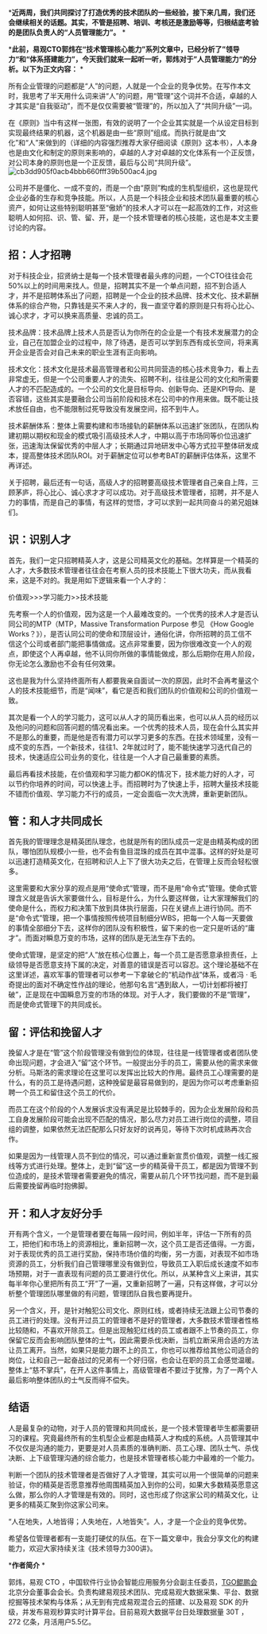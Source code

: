 ***近两周，我们共同探讨了打造优秀的技术团队的一些经验，接下来几周，我们还会继续相关的话题。其实，不管是招聘、培训、考核还是激励等等，归根结底考验的是团队负责人的“人员管理能力”。** *

***此前，易观CTO郭炜在“技术管理核心能力”系列文章中，已经分析了”领导力“和“体系搭建能力”，今天我们就来一起听一听，郭炜对于”人员管理能力“的分析。以下为正文内容：** *

所有企业管理的问题都是“人”的问题，人就是一个企业的竞争优势。在写作本文时，我思考了半天用什么词来讲“人”的问题，用“管理”这个词并不合适，卓越的人才其实是“自我驱动”，而不是仅仅需要被“管理”的，所以加入了“共同升级”一词。

在《原则》当中有这样一张图，有效的说明了一个企业其实就是一个从设定目标到实现最终结果的机器，这个机器是由一些“原则”组成。而执行就是由“文化”和“人”来做到的（详细的内容强烈推荐大家仔细阅读《原则》这本书），人本身也是由文化和制定的原则来影响的，卓越的人才对卓越的文化体系有一个正反馈，对公司本身的原则也是一个正反馈，最后与公司“共同升级”。
![cb3dd905f0acb4bbb660fff39b500ac4.jpg][]

公司并不是僵化、一成不变的，而是一个由“原则”构成的生机型组织，这也是现代企业必备的生存和竞争技能。所以，人员是一个科技企业和技术团队最重要的核心资产，如何让这些特别聪明甚至“傲娇”的技术人才可以在一起高效的工作，对这些聪明人如何招、识、管、留、开，是一个技术管理者的核心技能，这也是本文主要讨论的内容。

## 招：人才招聘

对于科技企业，招贤纳士是每一个技术管理者最头疼的问题，一个CTO往往会花50%以上的时间用来找人。但是，招聘其实不是一个单点问题，招不到合适人才，并不是招聘体系出了问题，招聘是一个企业的技术品牌、技术文化、技术薪酬体系的综合产物，只靠钱是买不来人才的，我一直坚守着的原则是只有将心比心、诚心求才，才可以换来高质量、忠诚的员工。

技术品牌：技术品牌上技术人员是否认为你所在的企业是一个有技术发展潜力的企业，自己在加盟企业的过程中，除了待遇，是否可以学到东西有成长空间，将来离开企业是否会对自己未来的职业生涯有正向影响。

技术文化：技术文化是技术最高管理者和公司共同营造的核心技术竞争力，看上去非常虚无，但是一个公司重要人才的流失、招聘不利，往往是公司的文化和所需要人才的不匹配造成的。一个公司的文化是目标导向、创新导向、还是KPI导向、是否容错，这些其实是要融合公司当前阶段和技术在公司中的作用来做。既不能让技术放任自由，也不能限制过死导致没有发展空间，招不到牛人。

技术薪酬体系：整体上需要构建和市场接轨的薪酬体系以迅速扩张团队，在团队构建初期以期权和现金的模式吸引高级技术人才，中期以高于市场同等价位迅速扩张，迅速淘汰保留优秀的中层人才；长期通过异地研发中心等方式拉平整体研发成本，提高整体技术团队ROI。对于薪酬定位可以参考BAT的薪酬评估体系，这里不再详述。

关于招聘，最后还有一句话，高级人才的招聘要高级技术管理者自己亲自上阵，三顾茅庐，将心比心、诚心求才才可以成功。对于高级技术管理者，招聘，并不是人力的事情，而是自己的事情，有这样的觉悟，才可以求到一起共同奋斗的弟兄姐妹们。

## 识：识别人才

首先，我们一定只招聘精英人才，这是公司精英文化的基础。怎样算是一个精英的人才，大多数技术管理者往往会在考察人员的技术技能上下很大功夫，而从我看来，这是不对的。我是用如下逻辑来看一个人才的：

价值观>>>学习能力>>技术技能

先考察一个人的价值观，因为这是一个人最难改变的。一个优秀的技术人才是否认同公司的MTP（MTP，Massive Transformation Purpose 参见 《How Google Works？》），是否认同公司的使命和顶层设计，通俗化讲，你所招聘的员工信不信这个公司或者部门能把事情做成。这点非常重要，因为你很难改变一个人的观点，即使这个人再卓越，他不认同你所做的事情能做成，那么后期你在用人阶段，你无论怎么激励也不会有任何效果。

这也是我为什么坚持终面所有人都要我亲自面试一次的原因，此时不会再考量这个人的技术技能细节，而是“闻味”，看它是否和我们团队的价值观和公司的价值观一致。

其次是看一个人的学习能力，这可以从人才的简历看出来，也可以从人员的经历以及他问的问题和回答问题的情况看出来。一个优秀的技术人员，现在会什么其实并不是那么的重要，而是他是否有潜力可以学习更多的东西。在技术领域里，没有一成不变的东西，一个新技术，往往1、2年就过时了，能不能快速学习迭代自己的技术，快速适应公司业务的变化，往往是一个人才自己最重要的素质。

最后再看技术技能，在价值观和学习能力都OK的情况下，技术能力好的人才，可以节约你培养的时间，可以快速上手。而招聘时为了快速上手，招聘大量技术技能不错而价值观、学习能力不行的成员，一定会面临一次大洗牌，重新更新团队。

## 管：和人才共同成长

首先我的管理理念是精英团队理念，也就是所有的团队成员一定是由精英构成的团队，哪怕团队规模小一些，也不会有鱼目混珠的成员在其中混事。这样的好处是可以迅速打造精英文化，在招聘和识人上下了很大功夫之后，在管理上反而会轻松很多。

这里需要和大家分享的观点是用“使命式”管理，而不是用“命令式”管理。使命式管理含义就是告诉大家要做什么，目标是什么，为什么要这样做，让大家理解我们的使命是什么，而权力和决策下放到具体执行层面，只在关键点上进行协同。而不是“命令式”管理，把一个事情按照传统项目制细分WBS，把每一个人每一天要做的事情全部细分下去，这样你的团队没有积极性，留下来的也一定只是听话的“庸才”。而面对瞬息万变的市场，这样的团队是无法生存下去的。

使命式管理，是坚定的把“人”放在核心位置上，每一个员工是否愿意承担责任，上级领导是否愿意支持下属的决定，对善意的错误是否可以容忍。这个理论基础不在这里详述，喜欢军事的管理者可以参考一下拿破仑的“机动作战”体系，或者冯 · 毛奇提出的面对不确定性作战的理论，他那句名言“遇到敌人，一切计划都将被打破”，正是现在中国瞬息万变的市场的体现。对于人才，我们要做的不是“管理”，而是使命式管理下的共同成长。

## 留：评估和挽留人才

挽留人才是在“管”这个阶段管理没有做到位的体现，往往是一线管理者或者团队使命出现问题，才会进入“留”这个环节。一般提出分手的员工，需要从他的需求来做分析。马斯洛的需求理论在这里可以发挥出比较大的作用。最终员工心理需要的是什么，有的员工是待遇问题，这种挽留是最容易做到的，是因为你可以考虑重新招聘一个员工和留住这个员工的代价。

而员工在这个阶段的个人发展诉求没有满足是比较棘手的，因为企业发展阶段和员工自身发展阶段可能会出现不匹配的情况，那么尽力对员工进行岗位的调整，项目组的调整，如果依然无法匹配那么只好友好的说再见，等待下次时机成熟再次合作。

如果是因为一线管理人员不到位的情况，可以通过重新宣贯价值观，调整一线汇报线等方式进行处理。整体上，走到“留”这一步的精英骨干员工，都是因为管理不到位造成的，是技术管理者需要避免的情况，需要从前几个环节找问题，而不是到最后需要挽留再临时抱佛脚。

## 开：和人才友好分手

开有两个含义，一个是管理者要在每隔一段时间，例如半年，评估一下所有的员工，把他们和市场上的资源相比，重新招聘一次，这个员工是否还值得。一方面，对于表现优秀的员工进行奖励，保持市场价值的均衡，另一方面，对表现不如市场资源的员工，分析我们自己管理哪里没有做到位，导致员工入职后成长速度不如市场预期，对于一直表现有问题的员工要进行优化。所以，从某种含义上来讲，其实每半年你心里把所有员工“开”了一遍，又重新招聘了一遍，只有这样做，才可以分析整个管理团队哪里做的有问题，管理团队自我也要再提升。

另一个含义，开，是针对触犯公司文化、原则红线，或者持续无法跟上公司节奏的员工进行的处理。没有开过员工的管理者不是好的管理者，大多数技术管理者性格比较随和，不喜欢开除员工。但是出现触犯红线的员工或者跟不上节奏的员工，你保留它反而会影响团队整体的士气，因此需要杀伐决断，当机立断采用合适的方法让员工离开。当然，如果只是能力跟不上的员工，你也可以推荐给其他公司适合的岗位，让和自己一起奋战过的兄弟有一个好归宿，也会让在职的员工会感觉温暖。整体上“慈不掌兵”，在开人这件事情上，高级管理者不要过于犹豫，为了一两个人最后影响整体团队的士气反而得不偿失。

## 结语

人是最复杂的动物，对于人员的管理和共同成长，是一个技术管理者毕生都需要研习的课程。究竟最终所有的生机型企业都是由精英人才构成的系统。人员管理其中不仅仅是沟通的能力，更要是对人员素质的准确判断、员工心理、团队士气、杀伐决断、上下级管理沟通的综合能力，也是技术管理者核心能力中最难的一个能力。

判断一个团队的技术管理者是否做好了人才管理，其实可以用一个很简单的问题来验证，你的精英是否愿意推荐他周围精英加入到你的公司，如果大多数精英愿意这么做，那么你的人才管理是有效的。同时，这也形成了你这家公司的精英文化，让更多的精英汇聚到你这家公司来。

“人在地失，人地皆得；人失地在，人地皆失”。人，才是一个企业的竞争优势。

希望各位管理者都有一支能打硬仗的队伍。在下一篇文章中，我会分享文化的构建能力，欢迎大家持续关注《技术领导力300讲》。

***作者简介** *

郭炜，易观 CTO ，中国软件行业协会智能应用服务分会副主任委员，[TGO鲲鹏会][TGO]北京分会董事会会长。负责构建易观技术团队、完成易观大数据采集、平台、数据挖掘等技术架构与体系；从无到有完成易观混合云的搭建、以及易观 SDK 的升级，并发布易观秒算实时计算平台。目前易观大数据平台日处理数据量 30T ，272 亿条，月活用户5.5亿。


[cb3dd905f0acb4bbb660fff39b500ac4.jpg]: https://static001.geekbang.org/resource/image/cb/c4/cb3dd905f0acb4bbb660fff39b500ac4.jpg
[TGO]: http://tgo.geekbang.org

